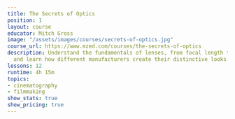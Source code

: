 ```yaml
---
title: The Secrets of Optics
position: 1
layout: course
educator: Mitch Gross
image: "/assets/images/courses/secrets-of-optics.jpg"
course_url: https://www.mzed.com/courses/the-secrets-of-optics
description: Understand the fundamentals of lenses, from focal length to crop factors,
  and learn how different manufacturers create their distinctive looks.
lessons: 12
runtime: 4h 15m
topics:
- cinematography
- filmmaking
show_stats: true
show_pricing: true
---
```


